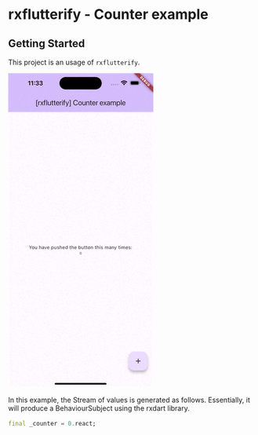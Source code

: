 # rxflutterify - Counter example

## Getting Started

This project is an usage of `rxflutterify`.

![counter example](../_preview/rxflutterify_counter.gif)

In this example, the Stream of values is generated as follows. Essentially, it will produce a BehaviourSubject using the rxdart library.

```dart
final _counter = 0.react;
```